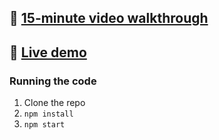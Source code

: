 ## 📼 [15-minute video walkthrough](https://www.youtube.com/watch?v=ULskDwRK9ic)

## 🧟 [Live demo](https://eloquent-neumann-edd10e.netlify.app/)

### Running the code

1. Clone the repo
2. `npm install`
3. `npm start`
